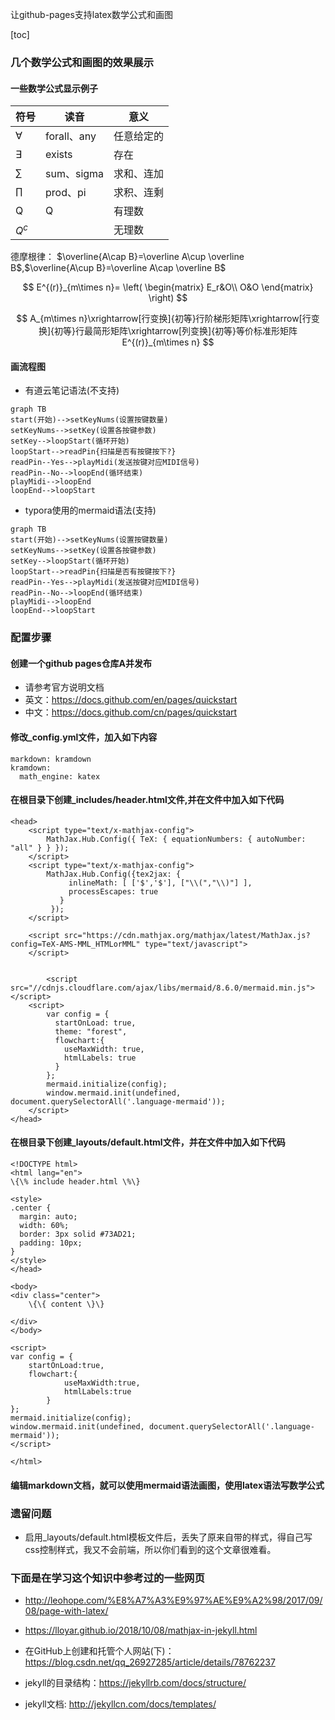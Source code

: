 
让github-pages支持latex数学公式和画图

[toc]

### 几个数学公式和画图的效果展示
#### 一些数学公式显示例子

符号|读音|意义
|---|---|---|
$\forall$|forall、any|任意给定的
$\exists$|exists|存在
$\sum$|sum、sigma|求和、连加
$\prod$|prod、pi|求积、连剩
Q|Q|有理数
$Q^c$||无理数

德摩根律： $\overline{A\cap B}=\overline A\cup \overline B$,$\overline{A\cup B}=\overline A\cap \overline B$

$$
E^{(r)}_{m\times n}=
\left(
\begin{matrix}
E_r&O\\
O&O
\end{matrix}
\right)
$$

$$
A_{m\times n}\xrightarrow[行变换]{初等}行阶梯形矩阵\xrightarrow[行变换]{初等}行最简形矩阵\xrightarrow[列变换]{初等}等价标准形矩阵E^{(r)}_{m\times n}
$$

#### 画流程图

+ 有道云笔记语法(不支持)

```
graph TB
start(开始)-->setKeyNums(设置按键数量)
setKeyNums-->setKey(设置各按键参数)
setKey-->loopStart(循环开始)
loopStart-->readPin{扫描是否有按键按下?}
readPin--Yes-->playMidi(发送按键对应MIDI信号)
readPin--No-->loopEnd(循环结束)
playMidi-->loopEnd
loopEnd-->loopStart

```

+ typora使用的mermaid语法(支持)

```mermaid
graph TB
start(开始)-->setKeyNums(设置按键数量)
setKeyNums-->setKey(设置各按键参数)
setKey-->loopStart(循环开始)
loopStart-->readPin{扫描是否有按键按下?}
readPin--Yes-->playMidi(发送按键对应MIDI信号)
readPin--No-->loopEnd(循环结束)
playMidi-->loopEnd
loopEnd-->loopStart
```

### 配置步骤
#### 创建一个github pages仓库A并发布
+ 请参考官方说明文档
+ 英文：https://docs.github.com/en/pages/quickstart
+ 中文：https://docs.github.com/cn/pages/quickstart

#### 修改_config.yml文件，加入如下内容
```
markdown: kramdown
kramdown:
  math_engine: katex
```

#### 在根目录下创建_includes/header.html文件,并在文件中加入如下代码
```
<head>
	<script type="text/x-mathjax-config"> 
   		MathJax.Hub.Config({ TeX: { equationNumbers: { autoNumber: "all" } } }); 
   	</script>
    <script type="text/x-mathjax-config">
    	MathJax.Hub.Config({tex2jax: {
             inlineMath: [ ['$','$'], ["\\(","\\)"] ],
             processEscapes: true
           }
         });
    </script>
    
    <script src="https://cdn.mathjax.org/mathjax/latest/MathJax.js?config=TeX-AMS-MML_HTMLorMML" type="text/javascript">
    </script>
	
	
    	<script src="//cdnjs.cloudflare.com/ajax/libs/mermaid/8.6.0/mermaid.min.js"></script>
	<script>
		var config = {
		  startOnLoad: true,
		  theme: "forest",
		  flowchart:{
		    useMaxWidth: true,
		    htmlLabels: true
		  }
		};
		mermaid.initialize(config);
		window.mermaid.init(undefined, document.querySelectorAll('.language-mermaid'));
	</script>
</head>
```
#### 在根目录下创建_layouts/default.html文件，并在文件中加入如下代码
```
<!DOCTYPE html>
<html lang="en">
\{\% include header.html \%\}

<style>
.center {
  margin: auto;
  width: 60%;
  border: 3px solid #73AD21;
  padding: 10px;
}
</style>
</head>

<body>	
<div class="center">
    \{\{ content \}\}	

</div>
</body>

<script>
var config = {
    startOnLoad:true,
    flowchart:{
            useMaxWidth:true,
            htmlLabels:true
        }
};
mermaid.initialize(config);
window.mermaid.init(undefined, document.querySelectorAll('.language-mermaid'));
</script>

</html>
```

#### 编辑markdown文档，就可以使用mermaid语法画图，使用latex语法写数学公式

### 遗留问题
+ 启用_layouts/default.html模板文件后，丢失了原来自带的样式，得自己写css控制样式，我又不会前端，所以你们看到的这个文章很难看。

### 下面是在学习这个知识中参考过的一些网页

+ http://leohope.com/%E8%A7%A3%E9%97%AE%E9%A2%98/2017/09/08/page-with-latex/

+ https://lloyar.github.io/2018/10/08/mathjax-in-jekyll.html

+ 在GitHub上创建和托管个人网站(下)：https://blog.csdn.net/qq_26927285/article/details/78762237


+ jekyll的目录结构：https://jekyllrb.com/docs/structure/


+ jekyll文档:
http://jekyllcn.com/docs/templates/
